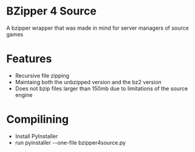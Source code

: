# BZipper 4 Source
A bzipper wrapper that was made in mind for server managers of source games

# Features
- Recursive file zipping
- Maintaing both the unbzipped version and the bz2 version
- Does not bzip files larger than 150mb due to limitations of the source engine

# Compilining
- Install PyInstaller
- run pyinstaller --one-file bzipper4source.py
